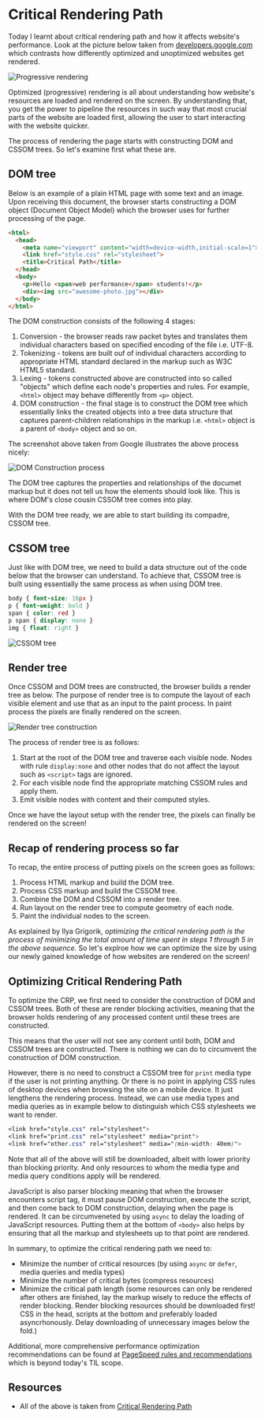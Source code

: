 # Critical Rendering Path

Today I learnt about critical rendering path and how it affects website's performance. Look at the picture below taken from [developers.google.com](https://developers.google.com/web/fundamentals/performance/critical-rendering-path/?hl=en) which contrasts how differently optimized and unoptimized websites get rendered. 

![Progressive rendering](https://github.com/ramkarolis/til/blob/master/images/progressive-rendering.png "Progressive rendering")

Optimized (progressive) rendering is all about understanding how website's resources are loaded and rendered on the screen. By understanding that, you get the power to pipeline the resources in such way that most crucial parts of the website are loaded first, allowing the user to start interacting with the website quicker.

The process of rendering the page starts with constructing DOM and CSSOM trees. So let's examine first what these are.

## DOM tree

Below is an example of a plain HTML page with some text and an image. Upon receiving this document, the browser starts constructing a DOM object (Document Object Model) which the browser uses for further processing of the page.

```html
<html>
  <head>
    <meta name="viewport" content="width=device-width,initial-scale=1">
    <link href="style.css" rel="stylesheet">
    <title>Critical Path</title>
  </head>
  <body>
    <p>Hello <span>web performance</span> students!</p>
    <div><img src="awesome-photo.jpg"></div>
  </body>
</html>
``` 

The DOM construction consists of the following 4 stages:

1. Conversion - the browser reads raw packet bytes and translates them individual characters based on specified encoding of the file i.e. UTF-8.
2. Tokenizing - tokens are built ouf of individual characters according to appropriate HTML standard declared in the markup such as W3C HTML5 standard.
3. Lexing - tokens constructed above are constructed into so called "objects" which define each node's properties and rules. For example, `<html>` object may behave differently from `<p>` object.
4. DOM construction - the final stage is to construct the DOM tree which essentially links the created objects into a tree data structure that captures parent-children relationships in the markup i.e. `<html>` object is a parent of `<body>` object and so on.

The screenshot above taken from Google illustrates the above process nicely:

![DOM Construction process](https://github.com/ramkarolis/til/blob/master/images/dom-construction-process.png "DOM Construction process")

The DOM tree captures the properties and relationships of the documet markup but it does not tell us how the elements should look like. This is where DOM's close cousin CSSOM tree comes into play.

With the DOM tree ready, we are able to start building its compadre, CSSOM tree.

## CSSOM tree

Just like with DOM tree, we need to build a data structure out of the code below that the browser can understand. To achieve that, CSSOM tree is built using essentially the same process as when using DOM tree.

```css
body { font-size: 16px }
p { font-weight: bold }
span { color: red }
p span { display: none }
img { float: right }
```

![CSSOM tree](https://github.com/ramkarolis/til/blob/master/images/dom-construction-process.png "CSSOM tree")

## Render tree

Once CSSOM and DOM trees are constructed, the browser builds a render tree as below. The purpose of render tree is to compute the layout of each visible element and use that as an input to the paint process. In paint process the pixels are finally rendered on the screen.

![Render tree construction](https://github.com/ramkarolis/til/blob/master/images/render-tree-construction.png "Render tree construction")

The process of render tree is as follows:

1. Start at the root of the DOM tree and traverse each visible node. Nodes with rule `display:none` and other nodes that do not affect the layout such as `<script>` tags are ignored.
2. For each visible node find the appropriate matching CSSOM rules and apply them.
3. Emit visible nodes with content and their computed styles.

Once we have the layout setup with the render tree, the pixels can finally be rendered on the screen!

## Recap of rendering process so far

To recap, the entire process of putting pixels on the screen goes as follows:

1. Process HTML markup and build the DOM tree.
2. Process CSS markup and build the CSSOM tree.
3. Combine the DOM and CSSOM into a render tree.
4. Run layout on the render tree to compute geometry of each node.
5. Paint the individual nodes to the screen.

As explained by Ilya Grigorik, *optimizing the critical rendering path is the process of minimizing the total amount of time spent in steps 1 through 5 in the above sequence.* So let's explroe how we can optimize the size by using our newly gained knowledge of how websites are rendered on the screen!

## Optimizing Critical Rendering Path

To optimize the CRP, we first need to consider the construction of DOM and CSSOM trees. Both of these are render blocking activities, meaning that the browser holds rendering of any processed content until these trees are constructed. 

This means that the user will not see any content until both, DOM and CSSOM trees are constructed. There is nothing we can do to circumvent the construction of DOM construction.

However, there is no need to construct a CSSOM tree for `print` media type if the user is not printing anything. Or there is no point in applying CSS rules of desktop devices when browsing the site on a mobile device. It just lengthens the rendering process. Instead, we can use media types and media queries as in example below to distinguish which CSS stylesheets we want to render.

```css
<link href="style.css" rel="stylesheet">
<link href="print.css" rel="stylesheet" media="print">
<link href="other.css" rel="stylesheet" media="(min-width: 40em)">
```

Note that all of the above will still be downloaded, albeit with lower priority than blocking priority. And only resources to whom the media type and media query conditions apply will be rendered.

JavaScript is also parser blocking meaning that when the browser encounters script tag, it must pause DOM construction, execute the script, and then come back to DOM construction, delaying when the page is rendered. It can be circumveneted by using `async` to delay the loading of JavaScript resources. Putting them at the bottom of `<body>` also helps by ensuring that all the markup and stylesheets up to that point are rendered.

In summary, to optimize the critical rendering path we need to:

- Minimize the number of critical resources (by using `async` or `defer`, media queries and media types)
- Minimize the number of critical bytes (compress resources)
- Minimize the critical path length (some resources can only be rendered after others are finished, lay the markup wisely to reduce the effects of render blocking. Render blocking resources should be downloaded first! CSS in the head, scripts at the bottom and preferably loaded asyncrhonously. Delay downloading of unnecessary images below the fold.)

Additional, more comprehensive performance optimization recommendations can be found at [PageSpeed rules and recommendations
](https://developers.google.com/web/fundamentals/performance/critical-rendering-path/page-speed-rules-and-recommendations?hl=en) which is beyond today's TIL scope.

## Resources

- All of the above is taken from [Critical Rendering Path](https://developers.google.com/web/fundamentals/performance/critical-rendering-path/?hl=en)